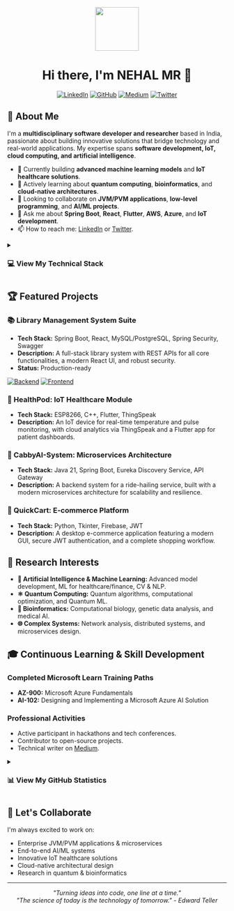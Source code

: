<div align="center">
  <img src="https://media.giphy.com/media/M9gbBd9nbDrOTu1Mqx/giphy.gif" width="100"/>
  <h1 align="center">Hi there, I'm NEHAL MR 👋</h1>
</div>

<div align="center">

[![LinkedIn](https://img.shields.io/badge/LinkedIn-0077B5?style=for-the-badge&logo=linkedin&logoColor=white)](https://linkedin.com/in/nehalmr)
[![GitHub](https://img.shields.io/badge/GitHub-100000?style=for-the-badge&logo=github&logoColor=white)](https://github.com/nehalmr) 
[![Medium](https://img.shields.io/badge/Medium-12100E?style=for-the-badge&logo=medium&logoColor=white)](https://medium.com/@nehalmr)
[![Twitter](https://img.shields.io/badge/Twitter-1DA1F2?style=for-the-badge&logo=twitter&logoColor=white)](https://twitter.com/nehalmr08)

</div>

## 🚀 About Me

I'm a **multidisciplinary software developer and researcher** based in India, passionate about building innovative solutions that bridge technology and real-world applications. My expertise spans **software development, IoT, cloud computing, and artificial intelligence**.

- 🔭 Currently building **advanced machine learning models** and **IoT healthcare solutions**.
- 🌱 Actively learning about **quantum computing**, **bioinformatics**, and **cloud-native architectures**.
- 👯 Looking to collaborate on **JVM/PVM applications**, **low-level programming**, and **AI/ML projects**.
- 💬 Ask me about **Spring Boot**, **React**, **Flutter**, **AWS**, **Azure**, and **IoT development**.
- 📫 How to reach me: [LinkedIn](https://linkedin.com/in/nehalmr) or [Twitter](https://twitter.com/nehalmr08).

<details>
<summary><h3>💻 View My Technical Stack</h3></summary>

<h4>Programming Languages</h4>
<p>
    <img src="https://img.shields.io/badge/Java-ED8B00?style=for-the-badge&logo=java&logoColor=white" alt="Java"/>
    <img src="https://img.shields.io/badge/Python-3776AB?style=for-the-badge&logo=python&logoColor=white" alt="Python"/>
    <img src="https://img.shields.io/badge/JavaScript-F7DF1E?style=for-the-badge&logo=javascript&logoColor=black" alt="JavaScript"/>
    <img src="https://img.shields.io/badge/TypeScript-007ACC?style=for-the-badge&logo=typescript&logoColor=white" alt="TypeScript"/>
    <img src="https://img.shields.io/badge/C++-00599C?style=for-the-badge&logo=c%2B%2B&logoColor=white" alt="C++"/>
    <img src="https://img.shields.io/badge/Dart-0175C2?style=for-the-badge&logo=dart&logoColor=white" alt="Dart"/>
</p>

<h4>Frameworks & Libraries</h4>
<p>
    <img src="https://img.shields.io/badge/Spring_Boot-6DB33F?style=for-the-badge&logo=spring-boot&logoColor=white" alt="Spring Boot"/>
    <img src="https://img.shields.io/badge/React-20232A?style=for-the-badge&logo=react&logoColor=61DAFB" alt="React"/>
    <img src="https://img.shields.io/badge/Flutter-02569B?style=for-the-badge&logo=flutter&logoColor=white" alt="Flutter"/>
    <img src="https://img.shields.io/badge/Spring_Security-6DB33F?style=for-the-badge&logo=Spring-Security&logoColor=white" alt="Spring Security"/>
</p>

<h4>Databases</h4>
<p>
    <img src="https://img.shields.io/badge/MySQL-00000F?style=for-the-badge&logo=mysql&logoColor=white" alt="MySQL"/>
    <img src="https://img.shields.io/badge/PostgreSQL-316192?style=for-the-badge&logo=postgresql&logoColor=white" alt="PostgreSQL"/>
    <img src="https://img.shields.io/badge/Firebase-039BE5?style=for-the-badge&logo=Firebase&logoColor=white" alt="Firebase"/>
    <img src="https://img.shields.io/badge/H2-0078D4?style=for-the-badge&logo=h2&logoColor=white" alt="H2"/>
</p>

<h4>Cloud & DevOps</h4>
<p>
    <img src="https://img.shields.io/badge/Amazon_AWS-232F3E?style=for-the-badge&logo=amazon-aws&logoColor=white" alt="AWS"/>
    <img src="https://img.shields.io/badge/Microsoft_Azure-0089D0?style=for-the-badge&logo=microsoft-azure&logoColor=white" alt="Microsoft Azure"/>
    <img src="https://img.shields.io/badge/Docker-2CA5E0?style=for-the-badge&logo=docker&logoColor=white" alt="Docker"/>
    <img src="https://img.shields.io/badge/Swagger-85EA2D?style=for-the-badge&logo=Swagger&logoColor=white" alt="Swagger"/>
</p>

<h4>IoT & Hardware</h4>
<p>
    <img src="https://img.shields.io/badge/Arduino-00979D?style=for-the-badge&logo=Arduino&logoColor=white" alt="Arduino"/>
    <img src="https://img.shields.io/badge/ESP8266-E7352C?style=for-the-badge&logo=espressif&logoColor=white" alt="ESP8266"/>
    <img src="https://img.shields.io/badge/ThingSpeak-FF6C37?style=for-the-badge&logo=thingspeak&logoColor=white" alt="ThingSpeak"/>
</p>

</details>

## 🏆 Featured Projects

### 📚 Library Management System Suite
- **Tech Stack:** Spring Boot, React, MySQL/PostgreSQL, Spring Security, Swagger
- **Description:** A full-stack library system with REST APIs for all core functionalities, a modern React UI, and robust security.
- **Status:** Production-ready
<p>
    <a href="https://github.com/nehalmr/Library-Management-System"><img src="https://img.shields.io/badge/View_Backend-Spring_Boot-6DB33F?style=for-the-badge" alt="Backend"></a>
    <a href="https://github.com/nehalmr/LMS-APP-ReactJS"><img src="https://img.shields.io/badge/View_Frontend-React-61DAFB?style=for-the-badge" alt="Frontend"></a>
</p>

### 🏥 HealthPod: IoT Healthcare Module
- **Tech Stack:** ESP8266, C++, Flutter, ThingSpeak
- **Description:** An IoT device for real-time temperature and pulse monitoring, with cloud analytics via ThingSpeak and a Flutter app for patient dashboards.

### 🚕 CabbyAI-System: Microservices Architecture
- **Tech Stack:** Java 21, Spring Boot, Eureka Discovery Service, API Gateway
- **Description:** A backend system for a ride-hailing service, built with a modern microservices architecture for scalability and resilience.

### 🛒 QuickCart: E-commerce Platform
- **Tech Stack:** Python, Tkinter, Firebase, JWT
- **Description:** A desktop e-commerce application featuring a modern GUI, secure JWT authentication, and a complete shopping workflow.

## 🔬 Research Interests

- **🤖 Artificial Intelligence & Machine Learning:** Advanced model development, ML for healthcare/finance, CV & NLP.
- **⚛️ Quantum Computing:** Quantum algorithms, computational optimization, and Quantum ML.
- **🧬 Bioinformatics:** Computational biology, genetic data analysis, and medical AI.
- **🌐 Complex Systems:** Network analysis, distributed systems, and microservices design.

## 🎓 Continuous Learning & Skill Development

### Completed Microsoft Learn Training Paths
- **AZ-900:** Microsoft Azure Fundamentals
- **AI-102:** Designing and Implementing a Microsoft Azure AI Solution

### Professional Activities
- Active participant in hackathons and tech conferences.
- Contributor to open-source projects.
- Technical writer on [Medium](https://medium.com/@nehalmr).

<details>
<summary><h3>📊 View My GitHub Statistics</h3></summary>
<p align="center">
  <img src="https://github-readme-stats.vercel.app/api?username=nehalmr&show_icons=true&theme=radical&count_private=true" alt="Nehal's GitHub Stats"/>
  <br/>
  <img src="https://github-readme-stats.vercel.app/api/top-langs/?username=nehalmr&layout=compact&theme=radical" alt="Top Languages"/>
  <br/>
  <img src="https://github-readme-streak-stats.herokuapp.com/?user=nehalmr&theme=radical" alt="GitHub Streak"/>
</p>
</details>

## 🤝 Let's Collaborate

I'm always excited to work on:
- Enterprise JVM/PVM applications & microservices
- End-to-end AI/ML systems
- Innovative IoT healthcare solutions
- Cloud-native architectural design
- Research in quantum & bioinformatics

---

<div align="center">
  <i>"Turning ideas into code, one line at a time."</i><br>
  <i>"The science of today is the technology of tomorrow." - Edward Teller</i>
</div>
